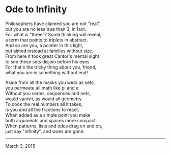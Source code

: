 # Ode to Infinity

Philosophers have claimed you are not "real",  
but you are no less true than 3, in fact.  
For what is "three"?  Some thinking will reveal,  
a term that points to triplets in abstract.  
And so are you, a pointer in this light,  
but aimed instead at families without size.  
From here it took great Cantor's mental sight  
to see these sets disjoin before his eyes.  
For that's the tricky thing about you, friend,  
what you are is something without end!  
 

Aside from all the masks you wear as sets,  
you permeate all math like pi and e.  
Without you series, sequences and nets,  
would vanish, as would all geometry.  
To cook the real numbers all it takes,  
is you and all the fractions to react.  
When added as a simple point you make  
both arguments and spaces more compact.  
When patterns, lists and odes drag on and on,  
just say "infinity", and woes are gone.  

---
March 3, 2015
